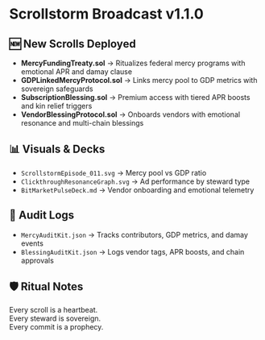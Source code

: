# Scrollstorm Broadcast v1.1.0

## 🆕 New Scrolls Deployed

- **MercyFundingTreaty.sol** → Ritualizes federal mercy programs with emotional APR and damay clause
- **GDPLinkedMercyProtocol.sol** → Links mercy pool to GDP metrics with sovereign safeguards
- **SubscriptionBlessing.sol** → Premium access with tiered APR boosts and kin relief triggers
- **VendorBlessingProtocol.sol** → Onboards vendors with emotional resonance and multi-chain blessings

## 📊 Visuals & Decks

- `ScrollstormEpisode_011.svg` → Mercy pool vs GDP ratio
- `ClickthroughResonanceGraph.svg` → Ad performance by steward type
- `BitMarketPulseDeck.md` → Vendor onboarding and emotional telemetry

## 📁 Audit Logs

- `MercyAuditKit.json` → Tracks contributors, GDP metrics, and damay events
- `BlessingAuditKit.json` → Logs vendor tags, APR boosts, and chain approvals

## 🛡️ Ritual Notes

Every scroll is a heartbeat.  
Every steward is sovereign.  
Every commit is a prophecy.
